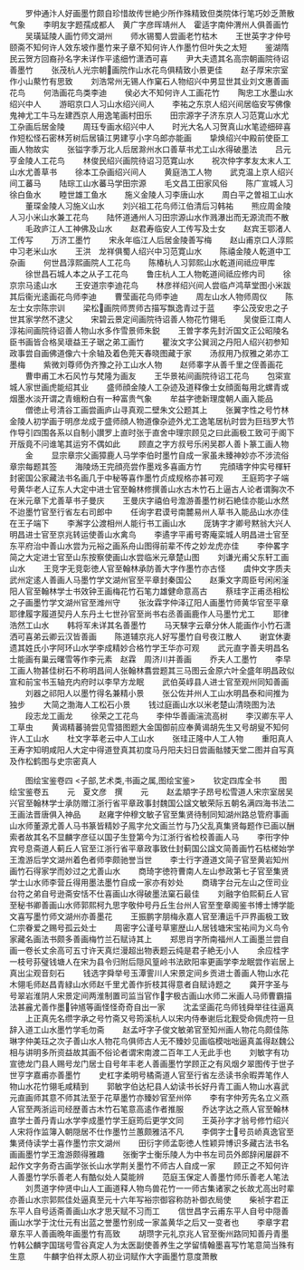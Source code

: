 <!-- { "loadSidebar": true } -->
　　罗仲通汴人好画墨竹颇自珍惜故传世絶少所作殊精致但类院体行笔巧妙乏萧散气象
　　李明友字题孺成都人　黄广字彦晖靖州人　霍适字南仲渭州人俱善画竹
　　吴璜延陵人画竹师文湖州
　　师水锡蜀人尝画老竹枯木
　　王世英字才仲号颐斋不知何许人效东坡作墨竹来子章不知何许人作墨竹但叶失之太短
　　鉴湖隋民云贺方回裔孙名字未详作平逺细竹潇洒可喜
　　尹大夫遗其名高宗朝画院待诏善墨竹
　　张茂杭人光宗朝画院作山水花鸟俱精致小景更佳
　　赵子厚宋宗室作小山藂竹有思致
　　刘浩常州无锡人作窠石人物绍兴中男显世其业刘文惠善画花鸟
　　何浩画花鸟类李迪
　　侯必大不知何许人工画花竹
　　陶忠工水墨山水绍兴中人
　　游昭京口人习山水绍兴间人
　　李祐之东京人绍兴间居临安写佛像鬼神尤工牛马左建西京人用逸笔画村田乐
　　田宗源字子济东京人习范寛山水尤工杂画后居金陵
　　周珏专画水绍兴中人
　　时光大名人习贺真山水笔迹细碎喜作短松怪石密林芳树后居镇江男建亨小字乌郎亦能画
　　挚焕绍兴中殿前使臣工画人物故实
　　张镒字季万北人后居滁州水口善草书尤工山水得破墨法
　　吕元亨金陵人工花鸟
　　林俊民绍兴画院待诏习范寛山水
　　祝次仲字孝友太末人工山水尤善草书
　　徐本工杂画绍兴间人
　　黄庭浩工人物
　　武克温上京人绍兴间工蕃马
　　陆琮工山水蕃马学田宗源
　　毛文昌工田家风俗
　　陈广宣城人习徐白鱼水
　　睦世雄工鱼水
　　施义金陵人习李唐山水
　　周白平之曽祖工山水
　　董琛金陵人习施义山水
　　刘兴祖工花鸟师江伯清后习韩祐
　　熊应周金陵人习小米山水兼工花鸟
　　陆怀道通州人习田宗源山水作溅瀑出而无源流而不散
　　毛政庐江人工神佛及山水
　　赵君寿临安人工传写及士女
　　赵宾王鄂渚人工传写
　　万济工墨竹
　　宋永年临江人后居金陵善写梅
　　赵山甫京口人淳熙中习老米山水
　　王洪　龙祥俱蜀人绍兴中习范寛山水
　　陈禧金陵人乾道中工杂画
　　何世昌淳熙画院人工花鸟
　　陈椿杭人习郭熙山水乾道间祗应甲库
　　徐世昌石城人本之从子工花鸟
　　鲁庄杭人工人物乾道间祗应修内司
　　徐京宗马逺山水
　　王安道宗李迪花鸟
　　林彦祥绍兴间人尝临卢鸿草堂图小米跋其后衞光逺画花鸟师李迪
　　曹莹画花鸟师李迪
　　周左山水人物师周仪
　　陈左士女宗陈宗训
　　梁松画院师贾师古描写飘逸青过于蓝
　　李公茂安忠之子世其家学然不逮父
　　宋碧云景定间画院待诏善人物花竹翎毛
　　吴俊臣江南人淳祐间画院待诏善人物山水多作雪景师朱鋭
　　王曽字孝先封沂国文正公昭陵名臣书画皆合格吴瓌益王子琚之弟工画竹
　　瞿汝文字公巽润之丹阳人绍兴初参知政事尝自画佛道像六十余轴及着色莞天春晓图藏于家
　　汤叔用乃叔雅之弟亦工墨梅
　　紫微刘尊师伪齐豫之孙工山水人物
　　赵师睾字从善千里之侄善画花
　　曹申甫工木石风竹与梵隆为画友
　　王华景祐间画院待诏工花鸟
　　包寀宣城人家世画虎能绍其业
　　盛师顔金陵人工杂迹及道释像士女顔面每用北螺青或烟墨水淡开谓之青蛾粉白有一种富贵气象
　　牟益字徳新理度朝人画入能品
　　僧徳止号清谷工画尝画庐山寻真观二壁朱文公题其上
　　张翼字性之号竹林金陵人初学画于明彦龙成于盛师顔人物道像杂迹外尤工逸笔居杭时尝为巨珰罗大节作导引四围各系以自制小讃罗上直时张于直舍中理宗顾见之曰此画极工致可于阁下开版竟不问谁笔其运穷不偶如此
　　顾直之字方叔号乐闲吴郡人善卜篆工画人物
　　金
　　显宗章宗父画獐鹿人马学李伯时墨竹自成一家虽未臻神妙亦不涉流俗章宗每题其签
　　海陵炀王完顔亮尝作墨戏多喜画方竹
　　完顔璹字仲实号楎轩封密国公家藏法书名画几于中秘等喜作墨竹贞成规格亦甚可观
　　王庭筠字子端号黄华老人辽东人大定中进士官至翰林修撰善山水古木竹石上逼古人论者谓胸次不在米元章下尤善草书子曼庆
　　王曼庆字禧伯号澹游善墨竹树石絶佳亦能山水然不迨墨竹官至行省左右司郎中
　　任询字君谟号南麓易州人草书入能品山水亦佳在王子端下
　　李澥字公渡相州人能行书工画山水
　　厐铸字才卿号黙翁大兴人明昌进士官至京兆转运使善山水禽鸟
　　李遹字平甫号寄庵栾城人明昌进士官至东平府治中善山水尝为元裕之画系舟山图得前辈不传之妙龙虎亦佳
　　李仲畧字简之大定进士官至山东按察使画山水尝临米元章楚山图
　　刘谦光甫父东轩工画山水
　　王竞字无竞彰徳人官至翰林承防善大字作墨竹亦古怪
　　虞仲文字质夫武州定逺人善画人马墨竹学文湖州官至平章封秦国公
　　赵秉文字周臣号闲闲滏阳人官至翰林学士书效钟王画梅花竹石笔力雄健命意高古
　　蔡珪字正甫丞相松之子画墨竹学文湖州官至潍州守
　　张汝霖字仲泽辽阳人画墨竹师黄华官至平章耶律履字履道契丹人东丹土七世孙官至尚书右丞善画鹿作人马墨竹尤工
　　耶律浩然工山水
　　韩将军未详其名善墨竹
　　马天騋字云章分休人能画作小竹石潇洒可喜弟云卿云汉皆善画
　　陈道辅京兆人好写墨竹自号夜江散人
　　谢宜休妻遗其姓氏小字阿环山水学李成精妙合格竹学王华亦可观
　　武元直字善夫明昌名士能画有巢云曙雪等作李元素　赵霖　周济川并善画
　　乔夫人工墨竹
　　李早工画人物甚佳树石不称明昌间人张翰林翥尝题其三马图云金原六叶全盛年明昌政似宣和前宝书玉轴充内府时以李早方龙眠
　　武伯英崞县人进士官至观州同知善画
　　刘器之祁阳人以墨竹得名兼精小景
　　张公佐并州人工山水明昌泰和间推为独步
　　大简之渤海人工松石小景
　　钱过庭画山水以米老楚山清晓图为法
　　段志龙工画龙
　　徐荣之工花鸟
　　李仲华善画湍流高树
　　李汉卿东平人工草虫
　　黄谒精蕃骑尝见雪猎图题大金国御前应奉黄谒胡先生又号胡叟不知何许人工山水
　　杜文字莘老云中人工山水
　　张珪正隆中人工人物
　　重阳真人王寿字知明咸阳人大定中得道登真其初度马丹阳夫妇日尝画骷髅天堂二图并自写真及作松鹤图与史宗密真人

　　图绘宝鉴卷四
<子部,艺术类,书画之属,图绘宝鉴>
　　钦定四库全书
　　图绘宝鉴卷五
　　元　夏文彦　撰
　　元
　　赵孟頫字子昂号松雪道人宋宗室居吴兴官至翰林学士承防赠江浙行省平章政事封魏国公諡文敏荣际五朝名满四海书法二王画法晋唐俱入神品
　　赵雍字仲穆文敏子官至集贤待制同知湖州路总管府事画山水师董源尤善人马书篆皆精妙子鳯字允文画兰竹与乃父乱真集贤每题作已画以酬索者故其名不显麟字彦征以国子生登第今为江浙行省检校善画人马
　　李衎字仲宾号息斋道人蓟丘人官至江浙行省平章政事致仕封蓟国公諡文简善画竹石枯槎始学王澹游后学文湖州着色者师李颇驰誉当世
　　李士行字遵道文简子官至黄岩知州画竹石得家学而妙过之尤善山水
　　商琦字徳符曹南人左山参政第七子官至集贤学士山水师李营丘得用墨法墨竹自成一家亦有妙处
　　商璹字台元左山之侄司业台符之弟自号逊斋安恬不仕喜画山水得破墨法窠石最佳
　　刘融字伯熙蓟丘人官至秘书卿善画山水师郭熙柯九思字敬仲号丹丘生台州人官至奎章阁鉴书博士博学能文喜写墨竹师文湖州亦善墨花
　　王振鹏字朋梅永嘉人官至漕运千戸界画极工致仁宗眷爱之赐号孤云处士
　　周密字公谨号草窻歴山人居钱塘宋宝祐间为义鸟令家藏名画法书颇多善画梅竹兰石赋诗其上
　　郑思肖字所南福州人工画墨兰尝自画一卷长丈余高可五寸许天真烂漫超出物表题云纯是君子絶无小人
　　余应桂字一枝号荪璧钱塘人在宋为县令归附后隠风篁岭书法欧阳率更画学李龙眠尝作岩居上真出尘观音刻石
　　钱选字舜举号玉潭霅川人宋景定间乡贡进士善画人物山水花木翎毛师赵昌青緑山水师赵千里尤善作折枝其得意者自赋诗题之
　　龚开字圣与号翠岩淮阴人宋景定间两淮制置司监当官作字极古画山水师二米画人马师曹霸描法甚麄尤善作墨钟馗等画怪怪奇奇自出一家
　　沈孟坚画花鸟师钱舜举往往逼真
　　上正真先名缵字承之号竹斋又号筠溪杭人以宋内侍奉谢后北觐受命佩虎符一旦辞入道工山水墨竹学毛勿斋
　　赵孟吁字子俊文敏弟官至知州画人物花鸟颇佳陈琳字仲美珏之次子善山水人物花鸟俱师古人无不臻妙见画临模咄咄逼真盖得赵魏公相与讲明多所资益故其画不俗论者谓宋南渡二百年工人无此手也
　　刘敏字有功宣徳龙门县人赐号龙门居士自号年丰老人善画墨竹学顾正之有风烟夕翠图传于世子世亨字嘉甫亦善墨竹
　　史杠字柔明号橘斋道人官至行省左丞读书余暇弄笔作人物山水花竹翎毛咸精到
　　郭敏字伯达杞县人幼读书长好丹青工画人物山水喜武元直画师其意不师其法至于花草墨竹亦臻妙官至州倅
　　李有字仲芳先名立义燕人官至两浙运司经歴善古木竹石笔意高逺作者推服
　　乔达字达之燕人官至翰林直学士善丹青山水学李成墨竹学王庭筠后更学文同
　　王英孙字才翁号修竹绍兴人宋将作监簿入朝隠居不仕作墨竹兰蕙颇雅洁不凡
　　李倜字士号员峤真逸官至集贤侍读学士喜作墨竹宗文湖州
　　田衍字师孟彰徳人性颖异博识多藏古法书名画画墨竹学王澹游颇得雅趣
　　张衡字士衡乐陵人为中书左司员外郎辞闲屡辟不起作文字务奇古画学张长山水学荆关墨竹不师古人自成一家
　　顾正之不知何许人善墨竹学乐善老人有酷似处人莫能辨
　　范庭玉保定人善墨竹师乐善老人笔法
　　刘贯道字仲贤中山人工画道释人物鸟兽花竹一一师古集诸家之长故尤高出时辈亦善山水宗郭熙佳处逼真至元十六年写裕宗御容称防补御衣局使
　　柴祯字君正东平人自号适斋善画山水才思天赋不习而工
　　信世昌字云甫东平人自号中隠善画山水学于沈仕元有出蓝之誉墨竹别成一家盖黄华之后又一变者也
　　李章字君章东平人善画晩年画墨竹有高致
　　胡瓒字元礼京兆人官至衡州路同知善丹青墨竹韩公麟字国瑞号雪谷真定人为太医副使善养生之学留情翰墨喜写竹笔意简当殊有生意
　　牛麟字伯祥太原人初业词赋作大字画墨竹意度萧散
